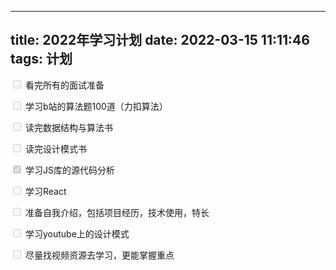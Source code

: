 
---
title: 2022年学习计划
date: 2022-03-15 11:11:46
tags: 计划
---


<input type="checkbox" disabled  /> 看完所有的面试准备

<input type="checkbox" disabled  /> 学习b站的算法题100道（力扣算法）

<input type="checkbox" disabled  /> 读完数据结构与算法书

<input type="checkbox" disabled  /> 读完设计模式书

<input type="checkbox" disabled checked /> 学习JS库的源代码分析

<input type="checkbox" disabled /> 学习React

<input type="checkbox" disabled /> 准备自我介绍，包括项目经历，技术使用，特长

<input type="checkbox" disabled /> 学习youtube上的设计模式

<input type="checkbox" disabled /> 尽量找视频资源去学习，更能掌握重点




